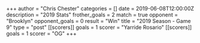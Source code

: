 +++
author = "Chris Chester"
categories = []
date = 2019-06-08T12:00:00Z
description = "2019 Stats"
frother_goals = 2
match = true
opponent = "Brooklyn"
opponent_goals = 0
result = "Win"
title = "2019 Season - Game 9"
type = "post"
[[scorers]]
goals = 1
scorer = "Yarride Rosario"
[[scorers]]
goals = 1
scorer = "OG"
+++